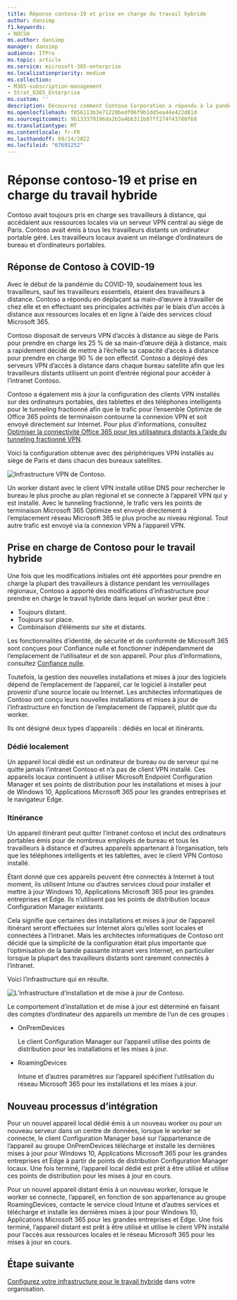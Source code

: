 ```yaml
---
title: Réponse contoso-19 et prise en charge du travail hybride
author: dansimp
f1.keywords:
- NOCSH
ms.author: dansimp
manager: dansimp
audience: ITPro
ms.topic: article
ms.service: microsoft-365-enterprise
ms.localizationpriority: medium
ms.collection:
- M365-subscription-management
- Strat_O365_Enterprise
ms.custom: ''
description: Découvrez comment Contoso Corporation a répondu à la pandémie du COVID-19 et a conçu son infrastructure d’installation et de mise à jour logicielle pour le travail hybride.
ms.openlocfilehash: f856113b3e71220bedf06f9b1dd5ea44e422d81d
ms.sourcegitcommit: 9b133379196da2b3a4bb311b07ff274f43780f68
ms.translationtype: MT
ms.contentlocale: fr-FR
ms.lasthandoff: 09/14/2022
ms.locfileid: "67691252"
---
```

# <a name="contosos-covid-19-response-and-support-for-hybrid-work"></a>Réponse contoso-19 et prise en charge du travail hybride

Contoso avait toujours pris en charge ses travailleurs à distance, qui accédaient aux ressources locales via un serveur VPN central au siège de Paris. Contoso avait émis à tous les travailleurs distants un ordinateur portable géré. Les travailleurs locaux avaient un mélange d’ordinateurs de bureau et d’ordinateurs portables.

## <a name="contosos-response-to-covid-19"></a>Réponse de Contoso à COVID-19

Avec le début de la pandémie du COVID-19, soudainement tous les travailleurs, sauf les travailleurs essentiels, étaient des travailleurs à distance. Contoso a répondu en déplaçant sa main-d’œuvre à travailler de chez elle et en effectuant ses principales activités par le biais d’un accès à distance aux ressources locales et en ligne à l’aide des services cloud Microsoft 365.

Contoso disposait de serveurs VPN d’accès à distance au siège de Paris pour prendre en charge les 25 % de sa main-d’œuvre déjà à distance, mais a rapidement décidé de mettre à l’échelle sa capacité d’accès à distance pour prendre en charge 90 % de son effectif. Contoso a déployé des serveurs VPN d’accès à distance dans chaque bureau satellite afin que les travailleurs distants utilisent un point d’entrée régional pour accéder à l’intranet Contoso.

Contoso a également mis à jour la configuration des clients VPN installés sur des ordinateurs portables, des tablettes et des téléphones intelligents pour le tunneling fractionné afin que le trafic pour l’ensemble Optimize de Office 365 points de terminaison contourne la connexion VPN et soit envoyé directement sur Internet. Pour plus d’informations, consultez [Optimiser la connectivité Office 365 pour les utilisateurs distants à l’aide du tunneling fractionné VPN](../enterprise/microsoft-365-vpn-split-tunnel.md).

Voici la configuration obtenue avec des périphériques VPN installés au siège de Paris et dans chacun des bureaux satellites. 

![Infrastructure VPN de Contoso.](../media/contoso-remote-onsite-work/contoso-vpn-infrastructure.png)

Un worker distant avec le client VPN installé utilise DNS pour rechercher le bureau le plus proche au plan régional et se connecte à l’appareil VPN qui y est installé. Avec le tunneling fractionné, le trafic vers les points de terminaison Microsoft 365 Optimize est envoyé directement à l’emplacement réseau Microsoft 365 le plus proche au niveau régional. Tout autre trafic est envoyé via la connexion VPN à l’appareil VPN.

## <a name="contosos-support-for-hybrid-work"></a>Prise en charge de Contoso pour le travail hybride

Une fois que les modifications initiales ont été apportées pour prendre en charge la plupart des travailleurs à distance pendant les verrouillages régionaux, Contoso a apporté des modifications d’infrastructure pour prendre en charge le travail hybride dans lequel un worker peut être :

- Toujours distant.
- Toujours sur place.
- Combinaison d’éléments sur site et distants.

Les fonctionnalités d’identité, de sécurité et de conformité de Microsoft 365 sont conçues pour Confiance nulle et fonctionner indépendamment de l’emplacement de l’utilisateur et de son appareil. Pour plus d’informations, consultez [Confiance nulle](https://www.microsoft.com/security/business/zero-trust).

Toutefois, la gestion des nouvelles installations et mises à jour des logiciels dépend de l’emplacement de l’appareil, car le logiciel à installer peut provenir d’une source locale ou Internet. Les architectes informatiques de Contoso ont conçu leurs nouvelles installations et mises à jour de l’infrastructure en fonction de l’emplacement de l’appareil, plutôt que du worker.

Ils ont désigné deux types d’appareils : dédiés en local et itinérants.

### <a name="dedicated-on-premises"></a>Dédié localement

Un appareil local dédié est un ordinateur de bureau ou de serveur qui ne quitte jamais l’intranet Contoso et n’a pas de client VPN installé. Ces appareils locaux continuent à utiliser Microsoft Endpoint Configuration Manager et ses points de distribution pour les installations et mises à jour de Windows 10, Applications Microsoft 365 pour les grandes entreprises et le navigateur Edge.

### <a name="roaming"></a>Itinérance

Un appareil itinérant peut quitter l’intranet contoso et inclut des ordinateurs portables émis pour de nombreux employés de bureau et tous les travailleurs à distance et d’autres appareils appartenant à l’organisation, tels que les téléphones intelligents et les tablettes, avec le client VPN Contoso installé. 

Étant donné que ces appareils peuvent être connectés à Internet à tout moment, ils utilisent Intune ou d’autres services cloud pour installer et mettre à jour Windows 10, Applications Microsoft 365 pour les grandes entreprises et Edge. Ils n’utilisent pas les points de distribution locaux Configuration Manager existants.

Cela signifie que certaines des installations et mises à jour de l’appareil itinérant seront effectuées sur Internet alors qu’elles sont locales et connectées à l’intranet. Mais les architectes informatiques de Contoso ont décidé que la simplicité de la configuration était plus importante que l’optimisation de la bande passante intranet vers Internet, en particulier lorsque la plupart des travailleurs distants sont rarement connectés à l’intranet.

Voici l’infrastructure qui en résulte.

![L’infrastructure d’installation et de mise à jour de Contoso.](../media/contoso-remote-onsite-work/contoso-updates-infrastructure.png)

Le comportement d’installation et de mise à jour est déterminé en faisant des comptes d’ordinateur des appareils un membre de l’un de ces groupes :

- OnPremDevices

  Le client Configuration Manager sur l’appareil utilise des points de distribution pour les installations et les mises à jour.

- RoamingDevices

  Intune et d’autres paramètres sur l’appareil spécifient l’utilisation du réseau Microsoft 365 pour les installations et les mises à jour.

## <a name="new-onboarding-process"></a>Nouveau processus d’intégration

Pour un nouvel appareil local dédié émis à un nouveau worker ou pour un nouveau serveur dans un centre de données, lorsque le worker se connecte, le client Configuration Manager basé sur l’appartenance de l’appareil au groupe OnPremDevices télécharge et installe les dernières mises à jour pour Windows 10, Applications Microsoft 365 pour les grandes entreprises et Edge à partir de points de distribution Configuration Manager locaux. Une fois terminé, l’appareil local dédié est prêt à être utilisé et utilise ces points de distribution pour les mises à jour en cours.

Pour un nouvel appareil distant émis à un nouveau worker, lorsque le worker se connecte, l’appareil, en fonction de son appartenance au groupe RoamingDevices, contacte le service cloud Intune et d’autres services et télécharge et installe les dernières mises à jour pour Windows 10, Applications Microsoft 365 pour les grandes entreprises et Edge. Une fois terminé, l’appareil distant est prêt à être utilisé et utilise le client VPN installé pour l’accès aux ressources locales et le réseau Microsoft 365 pour les mises à jour en cours.

## <a name="next-step"></a>Étape suivante

[Configurez votre infrastructure pour le travail hybride](empower-people-to-work-remotely.md) dans votre organisation.
